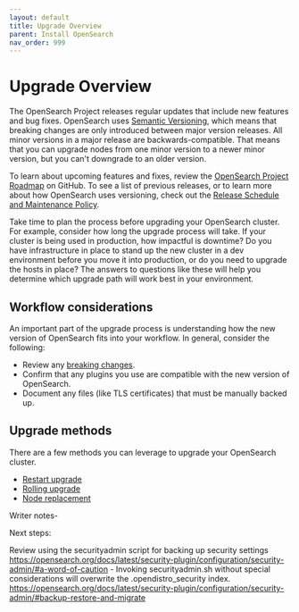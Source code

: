 ```yaml
---
layout: default
title: Upgrade Overview
parent: Install OpenSearch
nav_order: 999
---
```


# Upgrade Overview

The OpenSearch Project releases regular updates that include new features and bug fixes. OpenSearch uses [Semantic Versioning](https://semver.org/), which means that breaking changes are only introduced between major version releases. All minor versions in a major release are backwards-compatible. That means that you can upgrade nodes from one minor version to a newer minor version, but you can't downgrade to an older version.

To learn about upcoming features and fixes, review the [OpenSearch Project Roadmap](https://github.com/orgs/opensearch-project/projects/1) on GitHub. To see a list of previous releases, or to learn more about how OpenSearch uses versioning, check out the [Release Schedule and Maintenance Policy]({{site.url}}/releases.html).

Take time to plan the process before upgrading your OpenSearch cluster. For example, consider how long the upgrade process will take. If your cluster is being used in production, how impactful is downtime? Do you have infrastructure in place to stand up the new cluster in a dev environment before you move it into production, or do you need to upgrade the hosts in place? The answers to questions like these will help you determine which upgrade path will work best in your environment.

## Workflow considerations

An important part of the upgrade process is understanding how the new version of OpenSearch fits into your workflow. In general, consider the following:

- Review any [breaking changes]({{site.url}}{{site.baseurl}}/breaking-changes/).
- Confirm that any plugins you use are compatible with the new version of OpenSearch.
- Document any files (like TLS certificates) that must be manually backed up.

## Upgrade methods

There are a few methods you can leverage to upgrade your OpenSearch cluster.

- [Restart upgrade](#restart-upgrade)
- [Rolling upgrade](#rolling-upgrade)
- [Node replacement](#node-replacement)







Writer notes-

Next steps:

Review using the securityadmin script for backing up security settings https://opensearch.org/docs/latest/security-plugin/configuration/security-admin/#a-word-of-caution
    - Invoking securityadmin.sh without special considerations will overwrite the .opendistro_security index.
    https://opensearch.org/docs/latest/security-plugin/configuration/security-admin/#backup-restore-and-migrate